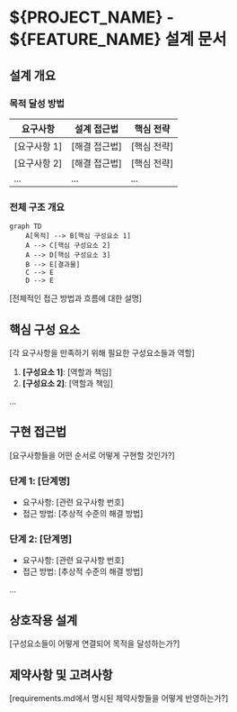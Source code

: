 # ${PROJECT_NAME} - ${FEATURE_NAME} 설계 문서

## 설계 개요

### 목적 달성 방법

| 요구사항 | 설계 접근법 | 핵심 전략 |
|---------|------------|----------|
| [요구사항 1] | [해결 접근법] | [핵심 전략] |
| [요구사항 2] | [해결 접근법] | [핵심 전략] |
| ... | ... | ... |

### 전체 구조 개요

```mermaid
graph TD
    A[목적] --> B[핵심 구성요소 1]
    A --> C[핵심 구성요소 2]
    A --> D[핵심 구성요소 3]
    B --> E[결과물]
    C --> E
    D --> E
```

[전체적인 접근 방법과 흐름에 대한 설명]

## 핵심 구성 요소

[각 요구사항을 만족하기 위해 필요한 구성요소들과 역할]

1. **[구성요소 1]**: [역할과 책임]
2. **[구성요소 2]**: [역할과 책임]

...

## 구현 접근법

[요구사항들을 어떤 순서로 어떻게 구현할 것인가?]

### 단계 1: [단계명]

- 요구사항: [관련 요구사항 번호]
- 접근 방법: [추상적 수준의 해결 방법]

### 단계 2: [단계명]

- 요구사항: [관련 요구사항 번호]
- 접근 방법: [추상적 수준의 해결 방법]

...

## 상호작용 설계

[구성요소들이 어떻게 연결되어 목적을 달성하는가?]

## 제약사항 및 고려사항

[requirements.md에서 명시된 제약사항들을 어떻게 반영하는가?]

<!--
작성 가이드:
- requirements.md의 각 요구사항이 어떻게 구현될지 추상적 수준에서 설명
- 구체적인 기술이나 도구보다는 접근 방법과 구조에 집중
- 구성요소들 간의 관계와 역할을 명확히 정의
- 구현 순서와 우선순위를 고려한 단계적 접근법 제시

변수 사용 가이드:
- ${PROJECT_NAME}: 프로젝트명으로 자동 대체
- ${FEATURE_NAME}: 피쳐명으로 자동 대체
- ${API_BASE_URL}, ${DB_HOST} 등 환경별 변수 활용
- 변경 가능한 값들은 하드코딩하지 말고 변수로 추상화
-->